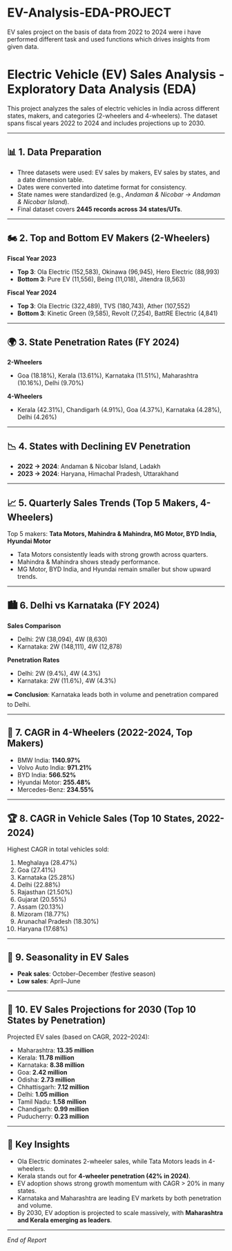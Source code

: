 # EV-Analysis-EDA-PROJECT
EV sales project on the basis of data from 2022 to 2024 were i have performed different task and used functions which drives insights from given data.

# Electric Vehicle (EV) Sales Analysis - Exploratory Data Analysis (EDA)

This project analyzes the sales of electric vehicles in India across different states, makers, and categories (2-wheelers and 4-wheelers). The dataset spans fiscal years 2022 to 2024 and includes projections up to 2030.

---

## 📊 1. Data Preparation
- Three datasets were used: EV sales by makers, EV sales by states, and a date dimension table.
- Dates were converted into datetime format for consistency.
- State names were standardized (e.g., *Andaman & Nicobar → Andaman & Nicobar Island*).
- Final dataset covers **2445 records across 34 states/UTs**.

---

## 🏍️ 2. Top and Bottom EV Makers (2-Wheelers)

**Fiscal Year 2023**
- **Top 3**: Ola Electric (152,583), Okinawa (96,945), Hero Electric (88,993)  
- **Bottom 3**: Pure EV (11,556), Being (11,018), Jitendra (8,563)

**Fiscal Year 2024**
- **Top 3**: Ola Electric (322,489), TVS (180,743), Ather (107,552)  
- **Bottom 3**: Kinetic Green (9,585), Revolt (7,254), BattRE Electric (4,841)

---

## 🌍 3. State Penetration Rates (FY 2024)

**2-Wheelers**
- Goa (18.18%), Kerala (13.61%), Karnataka (11.51%), Maharashtra (10.16%), Delhi (9.70%)

**4-Wheelers**
- Kerala (42.31%), Chandigarh (4.91%), Goa (4.37%), Karnataka (4.28%), Delhi (4.26%)

---

## 📉 4. States with Declining EV Penetration
- **2022 → 2024**: Andaman & Nicobar Island, Ladakh  
- **2023 → 2024**: Haryana, Himachal Pradesh, Uttarakhand  

---

## 📈 5. Quarterly Sales Trends (Top 5 Makers, 4-Wheelers)
Top 5 makers: **Tata Motors, Mahindra & Mahindra, MG Motor, BYD India, Hyundai Motor**

- Tata Motors consistently leads with strong growth across quarters.  
- Mahindra & Mahindra shows steady performance.  
- MG Motor, BYD India, and Hyundai remain smaller but show upward trends.  

---

## 🏙️ 6. Delhi vs Karnataka (FY 2024)

**Sales Comparison**
- Delhi: 2W (38,094), 4W (8,630)  
- Karnataka: 2W (148,111), 4W (12,878)  

**Penetration Rates**
- Delhi: 2W (9.4%), 4W (4.3%)  
- Karnataka: 2W (11.6%), 4W (4.3%)  

➡️ **Conclusion**: Karnataka leads both in volume and penetration compared to Delhi.

---

## 🚗 7. CAGR in 4-Wheelers (2022-2024, Top Makers)
- BMW India: **1140.97%**  
- Volvo Auto India: **971.21%**  
- BYD India: **566.52%**  
- Hyundai Motor: **255.48%**  
- Mercedes-Benz: **234.55%**

---

## 🏆 8. CAGR in Vehicle Sales (Top 10 States, 2022-2024)
Highest CAGR in total vehicles sold:
1. Meghalaya (28.47%)  
2. Goa (27.41%)  
3. Karnataka (25.28%)  
4. Delhi (22.88%)  
5. Rajasthan (21.50%)  
6. Gujarat (20.55%)  
7. Assam (20.13%)  
8. Mizoram (18.77%)  
9. Arunachal Pradesh (18.30%)  
10. Haryana (17.68%)  

---

## 📅 9. Seasonality in EV Sales
- **Peak sales**: October–December (festive season)  
- **Low sales**: April–June  

---

## 🔮 10. EV Sales Projections for 2030 (Top 10 States by Penetration)

Projected EV sales (based on CAGR, 2022–2024):

- Maharashtra: **13.35 million**  
- Kerala: **11.78 million**  
- Karnataka: **8.38 million**  
- Goa: **2.42 million**  
- Odisha: **2.73 million**  
- Chhattisgarh: **7.12 million**  
- Delhi: **1.05 million**  
- Tamil Nadu: **1.58 million**  
- Chandigarh: **0.99 million**  
- Puducherry: **0.23 million**

---

## 🔑 Key Insights
- Ola Electric dominates 2-wheeler sales, while Tata Motors leads in 4-wheelers.  
- Kerala stands out for **4-wheeler penetration (42% in 2024)**.  
- EV adoption shows strong growth momentum with CAGR > 20% in many states.  
- Karnataka and Maharashtra are leading EV markets by both penetration and volume.  
- By 2030, EV adoption is projected to scale massively, with **Maharashtra and Kerala emerging as leaders**.  

---
_End of Report_
